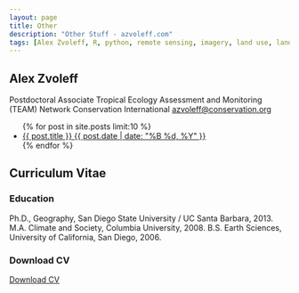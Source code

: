 ```yaml
---
layout: page
title: Other
description: "Other Stuff - azvoleff.com"
tags: [Alex Zvoleff, R, python, remote sensing, imagery, land use, land cover, conservation, forest, human, social, survey, statistics, spatial]
---
```


## Alex Zvoleff
Postdoctoral Associate
Tropical Ecology Assessment and Monitoring (TEAM) Network
Conservation International
azvoleff@conservation.org

<ul class="post-list">
{% for post in site.posts limit:10 %} 
  <li><article><a href="{{ site.url }}{{ post.url }}">{{ post.title }} <span class="entry-date"><time datetime="{{ post.date | date_to_xmlschema }}">{{ post.date | date: "%B %d, %Y" }}</time></span></a></article></li>
{% endfor %}
</ul>

## Curriculum Vitae

### Education

Ph.D., Geography, San Diego State University / UC Santa Barbara, 2013.
M.A. Climate and Society, Columbia University, 2008.
B.S. Earth Sciences, University of California, San Diego, 2006.

### Download CV

[Download CV](Zvoleff_CV.pdf)
